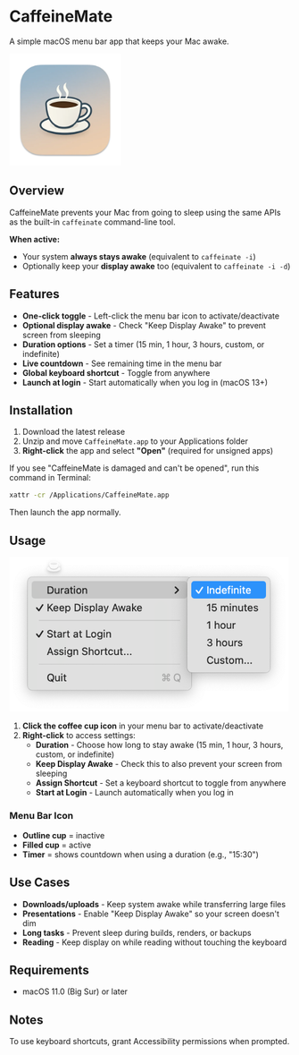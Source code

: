 # CaffeineMate

A simple macOS menu bar app that keeps your Mac awake.

<img src="site/logo.png" width="200">

## Overview

CaffeineMate prevents your Mac from going to sleep using the same APIs as the built-in `caffeinate` command-line tool.

**When active:**

- Your system **always stays awake** (equivalent to `caffeinate -i`)
- Optionally keep your **display awake** too (equivalent to `caffeinate -i -d`)

## Features

- **One-click toggle** - Left-click the menu bar icon to activate/deactivate
- **Optional display awake** - Check "Keep Display Awake" to prevent screen from sleeping
- **Duration options** - Set a timer (15 min, 1 hour, 3 hours, custom, or indefinite)
- **Live countdown** - See remaining time in the menu bar
- **Global keyboard shortcut** - Toggle from anywhere
- **Launch at login** - Start automatically when you log in (macOS 13+)

## Installation

1. Download the latest release
2. Unzip and move `CaffeineMate.app` to your Applications folder
3. **Right-click** the app and select **"Open"** (required for unsigned apps)

If you see "CaffeineMate is damaged and can't be opened", run this command in Terminal:

```bash
xattr -cr /Applications/CaffeineMate.app
```

Then launch the app normally.

## Usage

<img src="site/demo.png" width="500">

1. **Click the coffee cup icon** in your menu bar to activate/deactivate
2. **Right-click** to access settings:
   - **Duration** - Choose how long to stay awake (15 min, 1 hour, 3 hours, custom, or indefinite)
   - **Keep Display Awake** - Check this to also prevent your screen from sleeping
   - **Assign Shortcut** - Set a keyboard shortcut to toggle from anywhere
   - **Start at Login** - Launch automatically when you log in

### Menu Bar Icon

- **Outline cup** = inactive
- **Filled cup** = active
- **Timer** = shows countdown when using a duration (e.g., "15:30")

## Use Cases

- **Downloads/uploads** - Keep system awake while transferring large files
- **Presentations** - Enable "Keep Display Awake" so your screen doesn't dim
- **Long tasks** - Prevent sleep during builds, renders, or backups
- **Reading** - Keep display on while reading without touching the keyboard

## Requirements

- macOS 11.0 (Big Sur) or later

## Notes

To use keyboard shortcuts, grant Accessibility permissions when prompted.
